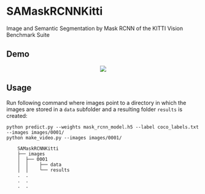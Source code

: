 # SAMaskRCNNKitti
Image and Semantic Segmentation by Mask RCNN of the KITTI Vision Benchmark Suite

## Demo

<p align="center">
  <img src="./demo.gif">
</p>

## Usage

Run following command where images point to a directory in which the images are stored in a `data` subfolder and a resulting folder `results` is created:  

```
python predict.py --weights mask_rcnn_model.h5 --label coco_labels.txt --images images/0001/
python make_video.py --images images/0001/
```

```
    SAMaskRCNNKitti
    ├── images
    │  ├── 0001
    │  │    ├── data 
    │  │    └── results
    .  .
    .  .
    .  .
```
